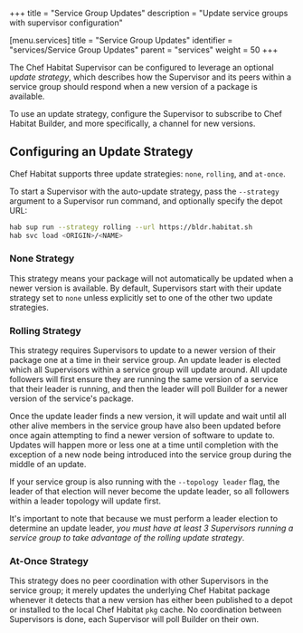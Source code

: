 +++
title = "Service Group Updates"
description = "Update service groups with supervisor configuration"


[menu.services]
    title = "Service Group Updates"
    identifier = "services/Service Group Updates"
    parent = "services"
    weight = 50
+++

The Chef Habitat Supervisor can be configured to leverage an optional _update strategy_,
which describes how the Supervisor and its peers within a service group should
respond when a new version of a package is available.

To use an update strategy, configure the Supervisor to subscribe to Chef Habitat
Builder, and more specifically, a channel for new versions.

## Configuring an Update Strategy

Chef Habitat supports three update strategies: `none`, `rolling`, and `at-once`.

To start a Supervisor with the auto-update strategy, pass the `--strategy` argument
to a Supervisor run command, and optionally specify the depot URL:

```bash
hab sup run --strategy rolling --url https://bldr.habitat.sh
hab svc load <ORIGIN>/<NAME>
```

### None Strategy

This strategy means your package will not automatically be updated when a newer
version is available. By default, Supervisors start with their update strategy
set to `none` unless explicitly set to one of the other two update strategies.

### Rolling Strategy

This strategy requires Supervisors to update to a newer version of their package
one at a time in their service group. An update leader is elected which all Supervisors
within a service group will update around. All update followers will first ensure
they are running the same version of a service that their leader is running, and
then the leader will poll Builder for a newer version of the service's package.

Once the update leader finds a new version, it will update and wait until all other
alive members in the service group have also been updated before once again attempting
to find a newer version of software to update to. Updates will happen more or less
one at a time until completion with the exception of a new node being introduced into the service
group during the middle of an update.

If your service group is also running with the `--topology leader` flag, the leader
of that election will never become the update leader, so all followers within a leader
topology will update first.

It's important to note that because we must perform a leader election to determine
an update leader, _you must have at least 3 Supervisors running a service group
to take advantage of the rolling update strategy_.

### At-Once Strategy

This strategy does no peer coordination with other Supervisors in the service group;
it merely updates the underlying Chef Habitat package whenever it detects that a
new version has either been published to a depot or installed to the local Chef
Habitat `pkg` cache. No coordination between Supervisors is done, each Supervisor
will poll Builder on their own.
